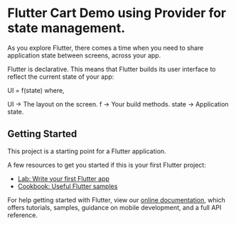 # Flutter Cart Demo using Provider for state management.

As you explore Flutter, there comes a time when you need to share application state between screens, across your app.

Flutter is declarative. This means that Flutter builds its user interface to reflect the current state of your app:

UI = f(state) where,

UI -> The layout on the screen.
f -> Your build methods.
state -> Application state.

## Getting Started

This project is a starting point for a Flutter application.

A few resources to get you started if this is your first Flutter project:

- [Lab: Write your first Flutter app](https://flutter.dev/docs/get-started/codelab)
- [Cookbook: Useful Flutter samples](https://flutter.dev/docs/cookbook)

For help getting started with Flutter, view our
[online documentation](https://flutter.dev/docs), which offers tutorials,
samples, guidance on mobile development, and a full API reference.
